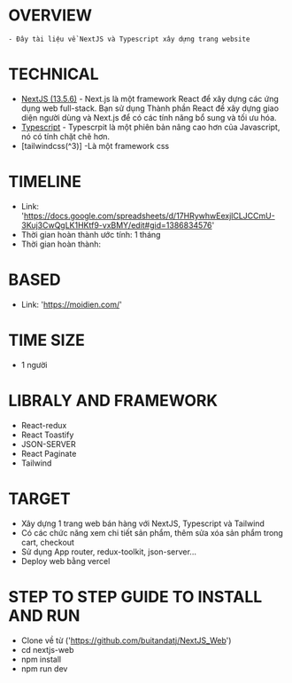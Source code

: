 # OVERVIEW
    - Đây tài liệu về NextJS và Typescript xây dựng trang website

# TECHNICAL

- [NextJS (13.5.6)](https://nextjs.org/docs) - Next.js là một framework React để xây dựng các ứng dụng web full-stack. Bạn sử dụng Thành phần React để xây dựng giao diện người dùng và Next.js để có các tính năng bổ sung và tối ưu hóa.
- [Typescript](https://www.typescriptlang.org/) - Typescrpit là một phiên bản nâng cao hơn của Javascript, nó có tính chặt chẽ hơn.
- [tailwindcss(^3)] -Là một framework css

# TIMELINE

- Link: 'https://docs.google.com/spreadsheets/d/17HRywhwEexjlCLJCCmU-3Kuj3CwQgLK1HKtf9-vxBMY/edit#gid=1386834576'
- Thời gian hoàn thành ước tính: 1 tháng
- Thời gian hoàn thành: 


# BASED

- Link: 'https://moidien.com/'


# TIME SIZE

- 1 người


# LIBRALY AND FRAMEWORK
- React-redux
- React Toastify
- JSON-SERVER
- React Paginate
- Tailwind


# TARGET

- Xây dựng 1 trang web bán hàng với NextJS, Typescript và Tailwind
- Có các chức năng xem chi tiết sản phẩm, thêm sửa xóa sản phẩm trong cart, checkout 
- Sử dụng App router, redux-toolkit, json-server... 
- Deploy web bằng vercel

# STEP TO STEP GUIDE TO INSTALL AND RUN

- Clone về từ ('https://github.com/buitandatj/NextJS_Web')
- cd nextjs-web
- npm install
- npm run dev
